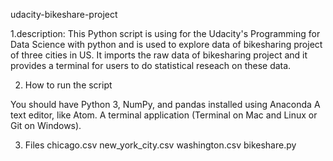 udacity-bikeshare-project


1.description: This Python script is using for the Udacity's Programming for Data Science with python and is used to explore data of bikesharing project of three cities in US. It imports the raw data of bikesharing project and it provides a terminal for users to do statistical reseach on these data.

2. How to run the script

You should have Python 3, NumPy, and pandas installed using Anaconda
A text editor, like Atom.
A terminal application (Terminal on Mac and Linux or Git on Windows).

3. Files
chicago.csv
new_york_city.csv
washington.csv
bikeshare.py


